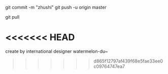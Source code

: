 
git commit -m "zhushi" 
git push -u origin master

git pull

<<<<<<< HEAD
=======
create by international designer watermelon-du~
>>>>>>> d865f12797af439f68e5fae33ee0c09764747ea7
